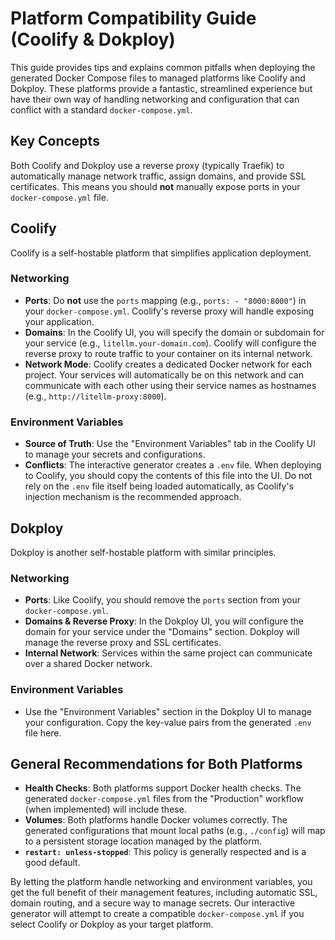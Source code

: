 # Platform Compatibility Guide (Coolify & Dokploy)

This guide provides tips and explains common pitfalls when deploying the generated Docker Compose files to managed platforms like Coolify and Dokploy. These platforms provide a fantastic, streamlined experience but have their own way of handling networking and configuration that can conflict with a standard `docker-compose.yml`.

## Key Concepts

Both Coolify and Dokploy use a reverse proxy (typically Traefik) to automatically manage network traffic, assign domains, and provide SSL certificates. This means you should **not** manually expose ports in your `docker-compose.yml` file.

## Coolify

Coolify is a self-hostable platform that simplifies application deployment.

### Networking
-   **Ports**: Do **not** use the `ports` mapping (e.g., `ports: - "8000:8000"`) in your `docker-compose.yml`. Coolify's reverse proxy will handle exposing your application.
-   **Domains**: In the Coolify UI, you will specify the domain or subdomain for your service (e.g., `litellm.your-domain.com`). Coolify will configure the reverse proxy to route traffic to your container on its internal network.
-   **Network Mode**: Coolify creates a dedicated Docker network for each project. Your services will automatically be on this network and can communicate with each other using their service names as hostnames (e.g., `http://litellm-proxy:8000`).

### Environment Variables
-   **Source of Truth**: Use the "Environment Variables" tab in the Coolify UI to manage your secrets and configurations.
-   **Conflicts**: The interactive generator creates a `.env` file. When deploying to Coolify, you should copy the contents of this file into the UI. Do not rely on the `.env` file itself being loaded automatically, as Coolify's injection mechanism is the recommended approach.

## Dokploy

Dokploy is another self-hostable platform with similar principles.

### Networking
-   **Ports**: Like Coolify, you should remove the `ports` section from your `docker-compose.yml`.
-   **Domains & Reverse Proxy**: In the Dokploy UI, you will configure the domain for your service under the "Domains" section. Dokploy will manage the reverse proxy and SSL certificates.
-   **Internal Network**: Services within the same project can communicate over a shared Docker network.

### Environment Variables
-   Use the "Environment Variables" section in the Dokploy UI to manage your configuration. Copy the key-value pairs from the generated `.env` file here.

## General Recommendations for Both Platforms

-   **Health Checks**: Both platforms support Docker health checks. The generated `docker-compose.yml` files from the "Production" workflow (when implemented) will include these.
-   **Volumes**: Both platforms handle Docker volumes correctly. The generated configurations that mount local paths (e.g., `./config`) will map to a persistent storage location managed by the platform.
-   **`restart: unless-stopped`**: This policy is generally respected and is a good default.

By letting the platform handle networking and environment variables, you get the full benefit of their management features, including automatic SSL, domain routing, and a secure way to manage secrets. Our interactive generator will attempt to create a compatible `docker-compose.yml` if you select Coolify or Dokploy as your target platform.
